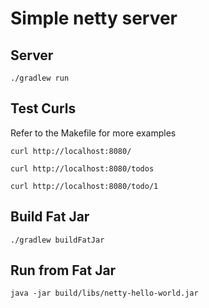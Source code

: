 # Simple netty server

## Server
```
./gradlew run
```

## Test Curls
Refer to the Makefile for more examples

```
curl http://localhost:8080/

curl http://localhost:8080/todos

curl http://localhost:8080/todo/1
```


## Build Fat Jar
```
./gradlew buildFatJar
```

## Run from Fat Jar
```
java -jar build/libs/netty-hello-world.jar
```


